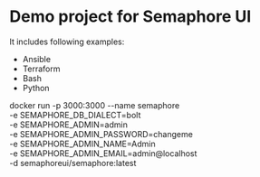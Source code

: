 # Demo project for Semaphore UI

It includes following examples:
* Ansible
* Terraform
* Bash
* Python


docker run -p 3000:3000 --name semaphore \
	-e SEMAPHORE_DB_DIALECT=bolt \
	-e SEMAPHORE_ADMIN=admin \
	-e SEMAPHORE_ADMIN_PASSWORD=changeme \
	-e SEMAPHORE_ADMIN_NAME=Admin \
	-e SEMAPHORE_ADMIN_EMAIL=admin@localhost \
	-d semaphoreui/semaphore:latest